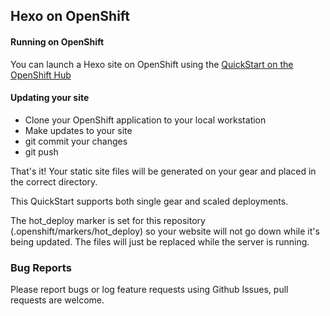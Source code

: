 ## Hexo on OpenShift

#### Running on OpenShift
You can launch a Hexo site on OpenShift using the [QuickStart on the OpenShift Hub](https://hub.openshift.com/quickstarts/162-hexo)

#### Updating your site
- Clone your OpenShift application to your local workstation
- Make updates to your site
- git commit your changes
- git push

That's it! Your static site files will be generated on your gear and placed in the correct directory.  

This QuickStart supports both single gear and scaled deployments.  

The hot_deploy marker is set for this repository (.openshift/markers/hot_deploy) so your website will not go down while it's being updated.  The files will just be replaced while the server is running.


### Bug Reports

Please report bugs or log feature requests using Github Issues, pull requests are welcome.